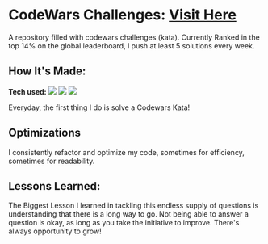 
# CodeWars Challenges: <a target="_blank" href="https://www.codewars.com/users/aelishRollo" >Visit Here</a> 


A repository filled with codewars challenges (kata). Currently Ranked in the top 14% on the global leaderboard, I push at least 5 solutions every week.

## How It's Made:

**Tech used:** <img src="https://img.shields.io/static/v1?label=|&message=JAVASCRIPT&color=3c7f5d&style=plastic&logo=javascript"/> <img src="https://img.shields.io/static/v1?label=|&message=TYPESCRIPT&color=3178C6&style=plastic&logo=typescript"/> <img src="https://img.shields.io/static/v1?label=|&message=GO&color=00ADD8&style=plastic&logo=go"/>



Everyday, the first thing I do is solve a Codewars Kata! 

## Optimizations

I consistently refactor and optimize my code, sometimes for efficiency, sometimes for readability. 

## Lessons Learned:

The Biggest Lesson I learned in tackling this endless supply of questions is understanding that there is a long way to go. Not being able to answer a question is okay, as long as you take the initiative to improve. There's always opportunity to grow!
